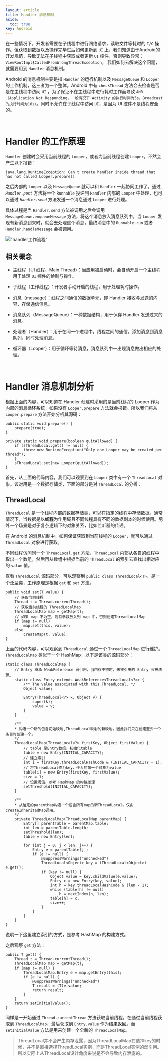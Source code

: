 ```yaml
---
layout: article
title: Handler 消息机制
aside:
  toc: true
key: Android
---
```


在一些情况下，开发者需要在子线程中进行网络请求，读取文件等耗时的 `I/O` 操作。但获取到数据以及操作完毕过后如何更新到 `UI` 上，我们知道由于Android的开发规范，导致无法在子线程中获取或者更新 `UI` 控件，否则导致异常：`ViewRootImpl$CalledFromWrongThreadException`。 我们如何去解决这个问题，就需要用到 `Handler` 消息机制。

Android 的消息机制主要是指 `Handler` 的运行机制以及 `MessageQueue` 和 `Looper`的工作机制，这三者为一个整体。Android 中有 `checkThread` 方法会去检查是否是在主线程中访问 `UI` ，为了保证不在主线程中进行耗时工作而导致 `ANR（Application Not Responding，一般情况下 Activity 的执行时间为5s，Broadcast 的执行时间为10s）`。同时不允许在子线程中访问 `UI`，是因为 UI 控件不是线程安全的。

<br/>

# Handler 的工作原理

`Handler` 创建时会采用当前线程的 `Looper`，或者为当前线程创建 `Looper`。不然会产生以下报错：

```
java.lang.RuntimeException: Can't create handler inside thread that has not called Looper.prepare()
```

之后内部的 `Looper` 以及 `MessageQueue` 就可以和 `Handler` 一起协同工作了。通过 *`Handler.post`* 方法将一个 `Runnable` 投递到 `Handler` 内部的 `Looper` 中处理，也可以通过 *`Handler.send`* 方法发送一个消息通过 `Looper` 进行处理。

具体过程是当 `Handler.send` 方法被调用之后会调用 `MessageQueue.enqueueMessage` 方法，将这个消息放入消息队列中。当 `Looper` 发现有新消息到来时，就会去处理这个消息，最终消息中的 `Runnable.run` 或者 `Handler.handleMessage` 会被调用。

!["handler工作流程"]({{site.url}}/assets/images/android/handler/Handler过程流程.png "handler流程")

## 相关概念

- 主线程（UI 线程、Main Thread）：当应用被启动时，会自动开启一个主线程用于处理 `UI` 控件的绘制与操作。

- 子线程（工作线程）：开发者手动开启的线程，用于处理耗时操作。

- 消息（message）：线程之间通信的数据单元，即 Handler 接收与发送的内容，存储通信信息。

- 消息队列（MessageQueue）：一种数据结构，用于保存 Handler 发送过来的消息。

- 处理者（Handler）：用于在同一个进程中，线程之间的通信。添加消息到消息队列，同时处理消息。

- 循环器（Looper）：用于循环等待消息，消息队列中一出现消息做出相应的处理。

<br/>

# Handler 消息机制分析

根据上面的内容，可以知道在 Handler 创建时采用的是当前线程的 Looper 作为内部的消息循环系统，如果没有 `Looper.prepare` 方法就会报错。所以我们将从 `Looper.prepare` 方法开始分析其源码：

```
public static void prepare() {
    prepare(true);
}

private static void prepare(boolean quitAllowed) {
    if (sThreadLocal.get() != null) {
        throw new RuntimeException("Only one Looper may be created per thread");
    }
    sThreadLocal.set(new Looper(quitAllowed));
}
```

首先，从上面的代码内容，我们可以观察到在 `Looper` 类中有一个 `ThreadLocal` 对象。该对用是一个数据存储类，下面的部分是对 `ThreadLocal` 的分析：

## ThreadLocal

`ThreadLocal` 是一个线程内部的数据存储类，可以在指定的线程中存储数据。通常情况下，当数据是以**线程**为作用域且不同线程具有不同的数据副本的时候使用。另外一个场景是对于复杂逻辑下的对象关系，比如监听器的传递。

在 Android 的消息机制中，如何保证获取到当前线程的 `Looper`，就可以通过 `ThreadLocal` 对象进行获取。

不同线程访问同一个 `ThreadLocal.get` 方法，`ThreadLocal` 内部从各自的线程中取出一个数组，然后再从数组中根据当前的 `ThreadLocal` 的索引去查找出相对应的 `value` 值。

查看 `ThreadLocal` 源码部分，可以观察到 `public class ThreadLocal<T>`，是一个泛型类，工作原理是根据 `get` 和 `set` 方法。

```
public void set(T value) {
    // 获取当前线程
    Thread t = Thread.currentThread();
    // 获取当前线程的 ThreadLocalMap
    ThreadLocalMap map = getMap(t);
    // 如果 map 不为空，则将参数放入到 map 中，否则创建ThreadLocalMap
    if (map != null)
        map.set(this, value);
    else
        createMap(t, value);
}
```

上面的代码内容，可以观察到 `ThreadLocal` 通过一个 `ThreadLocalMap` 进行维护。 `ThreadLocalMap` 类似于一个 HashMap，以下是该类的源码部分：

```
static class ThreadLocalMap {
    // Entry 继承 WeakReference 弱引用，当内存不够时，未被引用的 Entry 会被清理。
    static class Entry extends WeakReference<ThreadLocal<?>> {
        /** The value associated with this ThreadLocal. */
        Object value;

        Entry(ThreadLocal<?> k, Object v) {
            super(k);
            value = v;
        }
    }

    /**
    * 构造一个新的包含初始映射,ThreadLocal映射的新映射，因此我们只在创建至少一个条目时创建一个。
    */
    ThreadLocalMap(ThreadLocal<?> firstKey, Object firstValue) {
        // table 是Entry数组，初始化table
        table = new Entry[INITIAL_CAPACITY];
        // 建立索引
        int i = firstKey.threadLocalHashCode & (INITIAL_CAPACITY - 1);
        // 将ThreadLocal作为key，传入的第一个对象为value
        table[i] = new Entry(firstKey, firstValue);
        size = 1;
        // 设置阈值，参考 HashMap 的构建原理
        setThreshold(INITIAL_CAPACITY);
    }

    /**
    * 从给定的parentMap构造一个包含所有map的新ThreadLocal。仅由createInheritedMap调用。
    */
    private ThreadLocalMap(ThreadLocalMap parentMap) {
        Entry[] parentTable = parentMap.table;
        int len = parentTable.length;
        setThreshold(len);
        table = new Entry[len];

        for (int j = 0; j < len; j++) {
            Entry e = parentTable[j];
            if (e != null) {
                @SuppressWarnings("unchecked")
                ThreadLocal<Object> key = (ThreadLocal<Object>) e.get();
                if (key != null) {
                    Object value = key.childValue(e.value);
                    Entry c = new Entry(key, value);
                    int h = key.threadLocalHashCode & (len - 1);
                    while (table[h] != null)
                        h = nextIndex(h, len);
                    table[h] = c;
                    size++;
                }
            }
        }
    }
}
```

说明一下这里建立索引的方式，是参考 HashMap 的构建方式。

之后观察 `get` 方法：

```
public T get() {
    Thread t = Thread.currentThread();
    ThreadLocalMap map = getMap(t);
    if (map != null) {
        ThreadLocalMap.Entry e = map.getEntry(this);
        if (e != null) {
            @SuppressWarnings("unchecked")
            T result = (T)e.value;
            return result;
        }
    }
    return setInitialValue();
}
```

同样是一开始通过 `Thread.currentThread` 方法获取当前线程，在通过当前线程获取到 `ThreadLocalMap`，最后获取到 `Entry.value` 作为结果返回。而 `setInitialValue` 方法是用来创建一个全新的 `ThreadLocalMap`。

> ThreadLocal并不会产生内存泄露，因为ThreadLocalMap在选择key的时候，并不是直接选择ThreadLocal实例，而是ThreadLocal实例的弱引用。所以实际上从ThreadLocal设计角度来说是不会导致内存泄露的。


